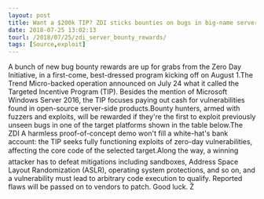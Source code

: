 ```yaml
---
layout: post
title: Want a $200k TIP? ZDI sticks bounties on bugs in big-name server code
date: 2018-07-25 13:02:13
tourl: /2018/07/25/zdi_server_bounty_rewards/
tags: [Source,exploit]
---
```

A bunch of new bug bounty rewards are up for grabs from the Zero Day Initiative, in a first-come, best-dressed program kicking off on August 1.The Trend Micro-backed operation announced on July 24 what it called the Targeted Incentive Program (TIP). Besides the mention of Microsoft Windows Server 2016, the TIP focuses paying out cash for vulnerabilities found in open-source server-side products.Bounty hunters, armed with fuzzers and exploits, will be rewarded if they're the first to exploit previously unseen bugs in one of the target platforms shown in the table below.The ZDI A harmless proof-of-concept demo won't fill a white-hat's bank account: the TIP seeks fully functioning exploits of zero-day vulnerabilities, affecting the core code of the selected target.Along the way, a winning attacker has to defeat mitigations including sandboxes, Address Space Layout Randomization (ASLR), operating system protections, and so on, and a vulnerability must lead to arbitrary code execution to qualify. Reported flaws will be passed on to vendors to patch. Good luck. Ž